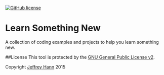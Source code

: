 [![GitHub license](https://img.shields.io/github/license/learn-something-new/learn-somehing-new.github.io.svg)](https://github.com/learn-something-new/learn-somehing-new.github.io/blob/master/LICENSE)

# Learn Something New

A collection of coding examples and projects to help you learn something new.

##License
This tool is protected by the [GNU General Public License v2](http://www.gnu.org/licenses/gpl-2.0.html).

Copyright [Jeffrey Hann](http://jeffreyhann.ca/) 2015
